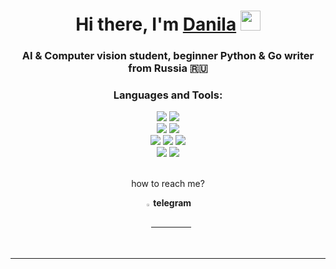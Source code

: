 <h1 align="center">Hi there, I'm <a href="https://t.me/zotkindev" target="_blank">Danila</a> 
<img src="https://github.com/blackcater/blackcater/raw/main/images/Hi.gif" heigth='32' width='32'/></h1>
<h3 align="center">AI & Computer vision student, beginner Python & Go writer from Russia 🇷🇺</h3>

<div align="center"> 



<h3>Languages and Tools:</h3>
<a href="https://python.org"><img src="https://img.shields.io/badge/python-grey?style=for-the-badge&logo=python"/><a>
<img src="https://img.shields.io/badge/django-grey?style=for-the-badge&logo=django&logoColor=66B58E"/>
<br>
<img src="https://img.shields.io/badge/pycharm-grey?style=for-the-badge&logo=pycharm"/>
<img src="https://img.shields.io/badge/vscode-grey?style=for-the-badge&logo=visualstudiocode"/>

<br>
<img src="https://img.shields.io/badge/git-grey?style=for-the-badge&logo=git"/>
<img src="https://img.shields.io/badge/github-grey?style=for-the-badge&logo=github"/>
<img src="https://img.shields.io/badge/docker-grey?style=for-the-badge&logo=docker"/>
<br>
<img src="https://img.shields.io/badge/mac%20os-grey?style=for-the-badge&logo=apple"/>
<img src="https://img.shields.io/badge/windows-grey?style=for-the-badge&logo=windows"/>

<br>
<br>


  <p>how to reach me?</p>
  <p><a  href="https://t.me/zotkindev"> <strong style="vertical-align: middle;"> <img src="https://upload.wikimedia.org/wikipedia/commons/thumb/8/83/Telegram_2019_Logo.svg/512px-Telegram_2019_Logo.svg.png" alt="tg" style="width:2%; margin-bottom: -5px;"> telegram </strong> </a></p>
  <hr noshade size="1">
